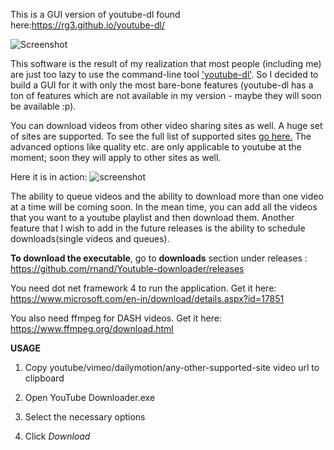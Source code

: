 This is a GUI version of youtube-dl found here:https://rg3.github.io/youtube-dl/

![Screenshot](https://cloud.githubusercontent.com/assets/12506856/8772821/dbb9f46e-2eec-11e5-8379-09067a0911cf.PNG)

This software is the result of my realization that most people (including me) are just too lazy to use the command-line tool ['youtube-dl'](https://rg3.github.io/youtube-dl/). So I decided to build a GUI for it with only the most bare-bone features (youtube-dl has a ton of features which are not available in my version - maybe they will soon be available :p).

You can download videos from other video sharing sites as well. A huge set of sites are supported. To see the full list of supported sites [go here.](https://rg3.github.io/youtube-dl/supportedsites.html) The advanced options like quality etc. are only applicable to youtube at the moment; soon they will apply to other sites as well.

Here it is in action:
![screenshot](https://cloud.githubusercontent.com/assets/12506856/8923816/6b50f2ea-3513-11e5-9c7d-8e3f31a1f858.PNG)

The ability to queue videos and the ability to download more than one video at a time will be coming soon. In the mean time, you can add all the videos that you want to a youtube playlist and then download them. Another feature that I wish to add in the future releases is the ability to schedule downloads(single videos and queues).

**To download the executable**, go to **downloads** section under releases : https://github.com/rnand/Youtuble-downloader/releases

You need dot net framework 4 to run the application. Get it here: https://www.microsoft.com/en-in/download/details.aspx?id=17851

You also need ffmpeg for DASH videos. Get it here: https://www.ffmpeg.org/download.html

**USAGE**

1. Copy youtube/vimeo/dailymotion/any-other-supported-site video url to clipboard

2. Open YouTube Downloader.exe

3. Select the necessary options

4. Click *Download*
